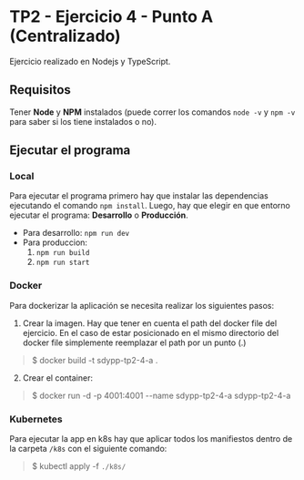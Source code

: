 # TP2 - Ejercicio 4 - Punto A (Centralizado)
Ejercicio realizado en Nodejs y TypeScript.

## Requisitos
Tener **Node** y **NPM** instalados (puede correr los comandos `node -v` y `npm -v` para saber si los tiene instalados o no).

## Ejecutar el programa
### **Local**
Para ejecutar el programa primero hay que instalar las dependencias ejecutando el comando `npm install`.
Luego, hay que elegir en que entorno ejecutar el programa: **Desarrollo** o **Producción**.

- Para desarrollo: `npm run dev`
- Para produccion:
   1. `npm run build`
   2. `npm run start`

### **Docker**
Para dockerizar la aplicación se necesita realizar los siguientes pasos:
1. Crear la imagen. Hay que tener en cuenta el path del docker file del ejercicio. En el caso de estar posicionado en el mismo directorio del docker file simplemente reemplazar el path por un punto (.)
>  $ docker build -t sdypp-tp2-4-a .

2. Crear el container:
> $ docker run -d -p 4001:4001 --name sdypp-tp2-4-a sdypp-tp2-4-a

### Kubernetes
Para ejecutar la app en k8s hay que aplicar todos los manifiestos dentro de la carpeta `/k8s` con el siguiente comando:

> $ kubectl apply -f `./k8s/`
